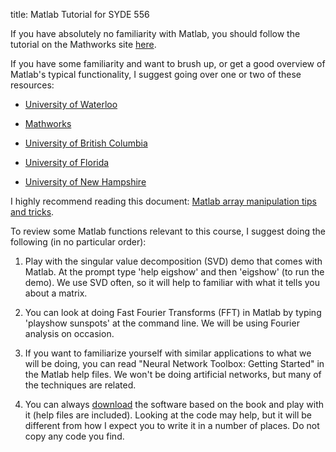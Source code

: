 title: Matlab Tutorial for SYDE 556

If you have absolutely no familiarity with Matlab, you should follow the
tutorial on the Mathworks site [here](http://www.mathworks.com/products/education/student_version/tutorials/launchpad.shtml).



If you have some familiarity and want to brush up, or get a good overview of
Matlab's typical functionality, I suggest going over one or two of these
resources:





  * [University of Waterloo](http://saw.uwaterloo.ca/matlab/)


  * [Mathworks](http://www.mathworks.com/academia/student_center/tutorials/launchpad.html)


  * [University of British Columbia](http://www.cs.ubc.ca/spider/cavers/MatlabGuide/guide.html)


  * [University of Florida](http://www.math.ufl.edu/help/matlab-tutorial/)


  * [University of New Hampshire](http://spicerack.sr.unh.edu/%7Emathadm/tutorial/software/matlab/)



I highly recommend reading this document: [Matlab array manipulation tips and
tricks](http://home.online.no/%7Epjacklam/matlab/doc/mtt/index.html).



To review some Matlab functions relevant to this course, I suggest doing the
following (in no particular order):




1. Play with the singular value decomposition (SVD) demo that comes with
Matlab. At the prompt type 'help eigshow' and then 'eigshow' (to run the
demo). We use SVD often, so it will help to familiar with what it tells you
about a matrix.



2. You can look at doing Fast Fourier Transforms (FFT) in Matlab by typing
'playshow sunspots' at the command line. We will be using Fourier analysis on
occasion.



3. If you want to familiarize yourself with similar applications to what we
will be doing, you can read "Neural Network Toolbox: Getting Started" in the
Matlab help files. We won't be doing artificial networks, but many of the
techniques are related.



4. You can always [download](http://nengo.ca) the software based on the book
and play with it (help files are included). Looking at the code may help, but
it will be different from how I expect you to write it in a number of places.
Do not copy any code you find.
